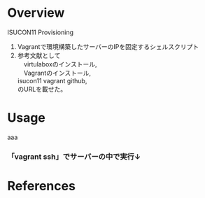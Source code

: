 # Overview
ISUCON11 Provisioning
1. Vagrantで環境構築したサーバーのIPを固定するシェルスクリプト
2. 参考文献として<br>
　virtulaboxのインストール,<br>
　Vagrantのインストール,<br>
  isucon11 vagrant github,<br>
のURLを載せた。

# Usage
aaa

### 「vagrant ssh」でサーバーの中で実行↓

# References


